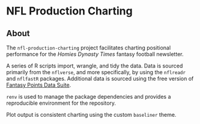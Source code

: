 # NFL Production Charting

## About

The `nfl-production-charting` project facilitates charting positional performance for the *Homies Dynasty Times* fantasy football newsletter.

A series of R scripts import, wrangle, and tidy the data. Data is sourced primarily from the `nflverse`, and more specifically, by using the `nflreadr` and `nflfastR` packages. Additional data is sourced using the free version of [Fantasy Points Data Suite](https://www.fantasypoints.com).

`renv` is used to manage the package dependencies and provides a reproducible environment for the repository.

Plot output is consistent charting using the custom `baseliner` theme.
